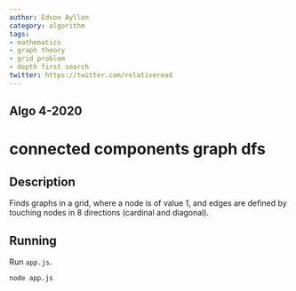 ```yaml
---
author: Edson Ayllon
category: algorithm
tags: 
- mathematics
- graph theory
- grid problem
- depth first search
twitter: https://twitter.com/relativeread
---
```


## Algo 4-2020


# connected components graph dfs

## Description

Finds graphs in a grid, where a node is of value 1, and edges are defined by touching nodes in 8 directions (cardinal and diagonal).
 
## Running

Run `app.js`.

```
node app.js
```